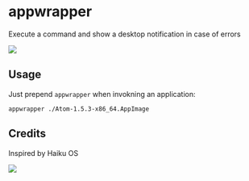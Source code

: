 # appwrapper

Execute a command and show a desktop notification in case of errors

![](https://user-images.githubusercontent.com/2480569/68097212-9985f080-fead-11e9-9c9c-534b5de06aa7.png)


## Usage

Just prepend `appwrapper` when invokning an application:

```
appwrapper ./Atom-1.5.3-x86_64.AppImage
```

## Credits

Inspired by Haiku OS

![](https://user-images.githubusercontent.com/2480569/61177311-aa8ab900-a5c1-11e9-8130-804d01ec37a2.png)
